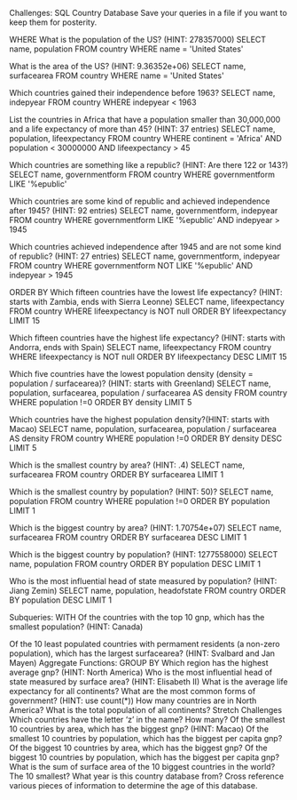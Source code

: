 Challenges: SQL Country Database
Save your queries in a file if you want to keep them for posterity.

WHERE
What is the population of the US? (HINT: 278357000)
SELECT name, population
FROM country
WHERE name = 'United States'

What is the area of the US? (HINT: 9.36352e+06)
SELECT name, surfacearea
FROM country
WHERE name = 'United States'

Which countries gained their independence before 1963?
SELECT name, indepyear
FROM country
WHERE indepyear < 1963

List the countries in Africa that have a population smaller than 30,000,000 and a life expectancy of more than 45? (HINT: 37 entries)
SELECT name, population, lifeexpectancy
FROM country
WHERE continent = 'Africa' AND population < 30000000 AND lifeexpectancy > 45 

Which countries are something like a republic? (HINT: Are there 122 or 143?)
SELECT name, governmentform
FROM country
WHERE governmentform LIKE '%epublic'

Which countries are some kind of republic and achieved independence after 1945? (HINT: 92 entries)
SELECT name, governmentform, indepyear
FROM country
WHERE governmentform LIKE '%epublic' AND indepyear > 1945

Which countries achieved independence after 1945 and are not some kind of republic? (HINT: 27 entries)
SELECT name, governmentform, indepyear
FROM country
WHERE governmentform NOT LIKE '%epublic' AND indepyear > 1945


ORDER BY
Which fifteen countries have the lowest life expectancy? (HINT: starts with Zambia, ends with Sierra Leonne)
SELECT name, lifeexpectancy
FROM country
WHERE lifeexpectancy is NOT null 
ORDER BY lifeexpectancy
LIMIT 15

Which fifteen countries have the highest life expectancy? (HINT: starts with Andorra, ends with Spain)
SELECT name, lifeexpectancy
FROM country
WHERE lifeexpectancy is NOT null 
ORDER BY lifeexpectancy DESC
LIMIT 15

Which five countries have the lowest population density (density = population / surfacearea)? (HINT: starts with Greenland)
SELECT name, population, surfacearea, population / surfacearea AS density
FROM country
WHERE population !=0
ORDER BY density 
LIMIT 5


Which countries have the highest population density?(HINT: starts with Macao)
SELECT name, population, surfacearea, population / surfacearea AS density
FROM country
WHERE population !=0
ORDER BY density DESC 
LIMIT 5

Which is the smallest country by area? (HINT: .4)
SELECT name, surfacearea
FROM country
ORDER BY surfacearea
LIMIT 1

Which is the smallest country by population? (HINT: 50)?
SELECT name, population
FROM country
WHERE population !=0
ORDER BY population 
LIMIT 1

Which is the biggest country by area? (HINT: 1.70754e+07)
SELECT name, surfacearea
FROM country
ORDER BY surfacearea DESC
LIMIT 1

Which is the biggest country by population? (HINT: 1277558000)
SELECT name, population
FROM country
ORDER BY population DESC
LIMIT 1

Who is the most influential head of state measured by population? (HINT: Jiang Zemin)
SELECT name, population, headofstate
FROM country
ORDER BY population DESC
LIMIT 1

Subqueries: WITH
Of the countries with the top 10 gnp, which has the smallest population? (HINT: Canada)


Of the 10 least populated countries with permament residents (a non-zero population), which has the largest surfacearea? (HINT: Svalbard and Jan Mayen)
Aggregate Functions: GROUP BY
Which region has the highest average gnp? (HINT: North America)
Who is the most influential head of state measured by surface area? (HINT: Elisabeth II)
What is the average life expectancy for all continents?
What are the most common forms of government? (HINT: use count(*))
How many countries are in North America?
What is the total population of all continents?
Stretch Challenges
Which countries have the letter ‘z’ in the name? How many?
Of the smallest 10 countries by area, which has the biggest gnp? (HINT: Macao)
Of the smallest 10 countries by population, which has the biggest per capita gnp?
Of the biggest 10 countries by area, which has the biggest gnp?
Of the biggest 10 countries by population, which has the biggest per capita gnp?
What is the sum of surface area of the 10 biggest countries in the world? The 10 smallest?
What year is this country database from? Cross reference various pieces of information to determine the age of this database.
